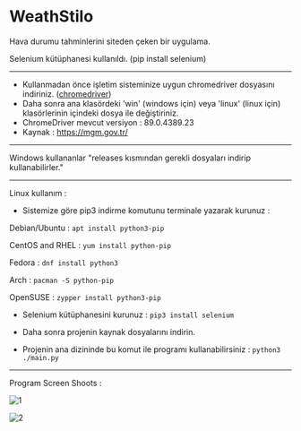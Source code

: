 # WeathStilo
Hava durumu tahminlerini siteden çeken bir uygulama.

Selenium kütüphanesi kullanıldı. (pip install selenium)

---

- Kullanmadan önce işletim sisteminize uygun chromedriver dosyasını indiriniz. ([chromedriver](https://chromedriver.chromium.org/downloads))
- Daha sonra ana klasördeki 'win' (windows için) veya 'linux' (linux için) klasörlerinin içindeki dosya ile değiştiriniz.
- ChromeDriver mevcut versiyon : 89.0.4389.23
- Kaynak : https://mgm.gov.tr/

---

Windows kullananlar "releases kısmından gerekli dosyaları indirip kullanabilirler."

---

Linux kullanım : 

- Sistemize göre pip3 indirme komutunu terminale yazarak kurunuz : 

Debian/Ubuntu : ```apt install python3-pip```

CentOS and RHEL : ```yum install python-pip```

Fedora : ```dnf install python3```

Arch : ```pacman -S python-pip```

OpenSUSE : ```zypper install python3-pip```

- Selenium kütüphanesini kurunuz : ```pip3 install selenium```

- Daha sonra projenin kaynak dosyalarını indirin. 

- Projenin ana dizininde bu komut ile programı kullanabilirsiniz : ```python3 ./main.py```

---

Program Screen Shoots :

![1](https://user-images.githubusercontent.com/49123562/110549467-28121e00-8143-11eb-83ef-2206d05f37be.png)

![2](https://user-images.githubusercontent.com/49123562/110549470-28aab480-8143-11eb-84d3-5bdf85ed0f8a.png)

